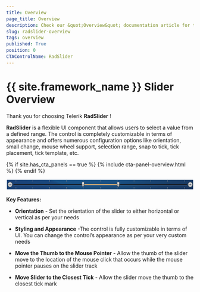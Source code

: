 ```yaml
---
title: Overview
page_title: Overview
description: Check our &quot;Overview&quot; documentation article for the RadSlider {{ site.framework_name }} control.
slug: radslider-overview
tags: overview
published: True
position: 0
CTAControlName: RadSlider
---
```


# {{ site.framework_name }} Slider Overview

Thank you for choosing Telerik __RadSlider__ !

__RadSlider__ is a flexible UI component that allows users to select a value from a defined range. The control is completely customizable in terms of appearance and offers numerous configuration options like orientation, small change, mouse wheel support, selection range, snap to tick, tick placement, tick template, etc.

{% if site.has_cta_panels == true %}
{% include cta-panel-overview.html %}
{% endif %}
				
![{{ site.framework_name }} RadSlider Overview](images/RadSlider.png)

__Key Features:__

* __Orientation__ - Set the orientation of the slider to either horizontal or vertical as per your needs
					

* __Styling and Appearance__ -The control is fully customizable in terms of UI. You can change the control’s appearance as per your very custom needs
					

* __Move the Thumb to the Mouse Pointer__ - Allow the thumb of the slider move to the location of the mouse click that occurs while the mouse pointer pauses on the slider track
					

* __Move Slider to the Closest Tick__ - Allow the slider move the thumb to the closest tick mark
					
